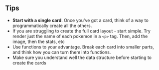 ## Tips
- **Start with a single card**. Once you've got a card, think of a way to programmatically create all the others.
- If you are struggling to create the full card layout - start simple. Try render just the name of each pokemon in a `<p>` tag. Then, add the image, then the stats, etc
- Use functions to your advantage. Break each card into smaller parts, and think how you can turn them into functions.
- Make sure you understand well the data structure before starting to create the cards
